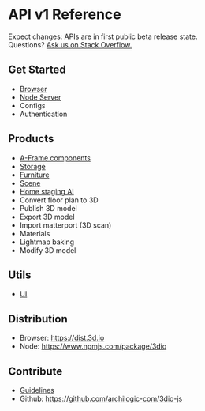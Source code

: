 # API v1 Reference

Expect changes: APIs are in first public beta release state.<br>
Questions? [Ask us on Stack Overflow.](https://stackoverflow.com/questions/tagged/aframe%20and%203d.io%20or%20archilogic)

## Get Started
* [Browser](get-started-browser.md)
* [Node Server](get-started-node-server.md)
* Configs
* Authentication

## Products
* [A-Frame components](aframe-components.md)
* [Storage](storage.md)
* [Furniture](furniture.md)
* [Scene](scene.md)
* [Home staging AI](home-staging-ai.md)
* Convert floor plan to 3D
* Publish 3D model 
* Export 3D model
* Import matterport (3D scan)
* Materials
* Lightmap baking
* Modify 3D model

## Utils
* [UI](ui.md)

## Distribution
* Browser: https://dist.3d.io
* Node: https://www.npmjs.com/package/3dio

## Contribute
* [Guidelines](https://github.com/archilogic-com/3dio-js/blob/master/CONTRIBUTING.md)
* Github: https://github.com/archilogic-com/3dio-js

